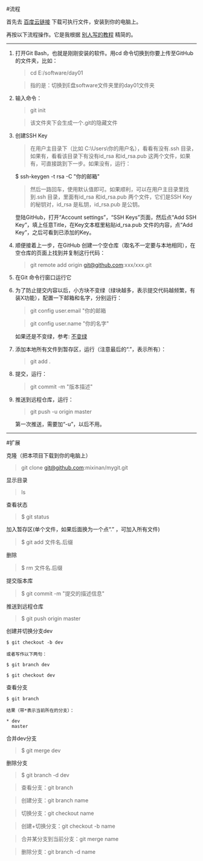 #流程

首先去 [百度云链接](http://pan.baidu.com/s/1skFLrMt#path=%252Fpub%252Fgit) 下载可执行文件，安装到你的电脑上。

再按以下流程操作。它是我根据 [别人写的教程](http://www.liaoxuefeng.com/wiki/0013739516305929606dd18361248578c67b8067c8c017b000/00137396287703354d8c6c01c904c7d9ff056ae23da865a000) 精简的。

---


1. 打开Git Bash，也就是刚刚安装的软件。用cd 命令切换到你要上传至GitHub的文件夹，比如：
	
	>cd E:/software/day01

	>指的是：切换到E盘software文件夹里的day01文件夹


2. 输入命令：
	>git init

	>该文件夹下会生成一个.git的隐藏文件


3. 创建SSH Key
	
	>在用户主目录下（比如 C:\Users\你的用户名），看看有没有.ssh 目录，如果有，看看该目录下有没有id_rsa 和id_rsa.pub 这两个文件，如果有，可直接跳到下一步。如果没有，运行：	
	
	$ ssh-keygen -t rsa -C "你的邮箱"

	>然后一路回车，使用默认值即可。如果顺利，可以在用户主目录里找到.ssh 目录，里面有id_rsa 和id_rsa.pub 两个文件，它们是SSH Key 的秘钥对，id_rsa 是私钥，id_rsa.pub 是公钥。


	登陆GitHub，打开“Account settings”，“SSH Keys”页面，然后点“Add SSH Key”，填上任意Title，在Key文本框里粘贴id_rsa.pub 文件的内容，点“Add Key”，之后可看到已添加的Key。


4. 顺便接着上一步，在GitHub 创建一个空仓库（取名不一定要与本地相同），在空仓库的页面上找到并复制这行代码： 
 
    >git remote add origin git@github.com:xxx/xxx.git


5. 在Git 命令行窗口运行它


6. 为了防止提交内容以后，小方块不变绿（绿块越多，表示提交代码越频繁，有装X功能），配置一下邮箱和名字，分别运行：

    >git config user.email "你的邮箱
    
    >git config user.name "你的名字"
    
    如果还是不变绿，参考: [不变绿](http://blog.csdn.net/elloop/article/details/50564858)


7. 添加本地所有文件到暂存区，运行（注意最后的“.”，表示所有）：
	>git add .
 

8. 提交，运行：
	>git commit -m "版本描述"


9. 推送到远程仓库，运行：
	>git push -u origin master
	
	第一次推送，需要加“-u”，以后不用。

---
#扩展

克隆（把本项目下载到你的电脑上）

>git clone git@github.com:mixinan/mygit.git


显示目录

>ls 

查看状态

>$ git status

加入暂存区(单个文件，如果后面换为一个点“.” ，可加入所有文件)

>$ git add 文件名.后缀

删除

>$ rm 文件名.后缀

提交版本库

>$ git commit -m "提交的描述信息"


推送到远程仓库

>$ git push origin master


创建并切换分支dev

	$ git checkout -b dev

	或者写作以下两句：

	$ git branch dev 

	$ git checkout dev  


查看分支

	$ git branch

	结果（带*表示当前所在的分支）：

	* dev 
	  master

	


合并dev分支

>$ git merge dev

删除分支

>$ git branch -d dev



> 查看分支：git branch



>创建分支：git branch name



> 切换分支：git checkout name



> 创建+切换分支：git checkout -b name



> 合并某分支到当前分支：git merge name



> 删除分支：git branch -d name




